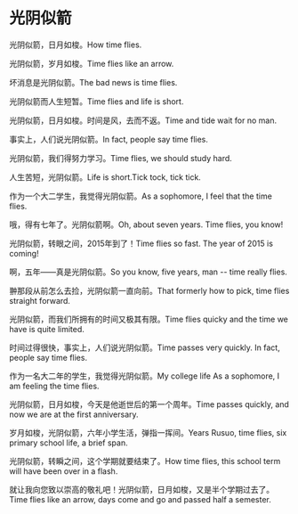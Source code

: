 # 光阴似箭

<p><span class="chinese">光阴似箭，日月如梭。</span><span class="english">How time flies.</span></p>

<p><span class="chinese">光阴似箭，岁月如梭。</span><span class="english">Time flies like an arrow.</span></p>

<p><span class="chinese">坏消息是光阴似箭。</span><span class="english">The bad news is time flies.</span></p>

<p><span class="chinese">光阴似箭而人生短暂。</span><span class="english">Time flies and life is short.</span></p>

<p><span class="chinese">光阴似箭，日月如梭。时间是风，去而不返。</span><span class="english">Time and tide wait for no man.</span></p>

<p><span class="chinese">事实上，人们说光阴似箭。</span><span class="english">In fact, people say time flies.</span></p>

<p><span class="chinese">光阴似箭，我们得努力学习。</span><span class="english">Time flies, we should study hard.</span></p>

<p><span class="chinese">人生苦短，光阴似箭。</span><span class="english">Life is short.Tick tock, tick tick.</span></p>

<p><span class="chinese">作为一个大二学生，我觉得光阴似箭。</span><span class="english">As a sophomore, I feel that the time flies.</span></p>

<p><span class="chinese">哦，得有七年了。光阴似箭啊。</span><span class="english">Oh, about seven years. Time flies, you know!</span></p>

<p><span class="chinese">光阴似箭，转眼之间，2015年到了！</span><span class="english">Time flies so fast. The year of 2015 is coming!</span></p>

<p><span class="chinese">啊，五年——真是光阴似箭。</span><span class="english">So you know, five years, man -- time really flies.</span></p>

<p><span class="chinese">翀那段从前怎么去捡，光阴似箭一直向前。</span><span class="english">That formerly how to pick, time flies straight forward.</span></p>

<p><span class="chinese">光阴似箭，而我们所拥有的时间又极其有限。</span><span class="english">Time flies quicky and the time we have is quite limited.</span></p>

<p><span class="chinese">时间过得很快，事实上，人们说光阴似箭。</span><span class="english">Time passes very quickly. In fact, people say time flies.</span></p>

<p><span class="chinese">作为一名大二年的学生，我觉得光阴似箭。</span><span class="english">My college life As a sophomore, I am feeling the time flies.</span></p>

<p><span class="chinese">光阴似箭，日月如梭，今天是他逝世后的第一个周年。</span><span class="english">Time passes quickly, and now we are at the first anniversary.</span></p>

<p><span class="chinese">岁月如梭，光阴似箭，六年小学生活，弹指一挥间。</span><span class="english">Years Rusuo, time flies, six primary school life, a brief span.</span></p>

<p><span class="chinese">光阴似箭，转瞬之间，这个学期就要结束了。</span><span class="english">How time flies, this school term will have been over in a flash.</span></p>

<p><span class="chinese">就让我向您致以崇高的敬礼吧！光阴似箭，日月如梭，又是半个学期过去了。</span><span class="english">Time flies like an arrow, days come and go and passed half a semester.</span></p>

